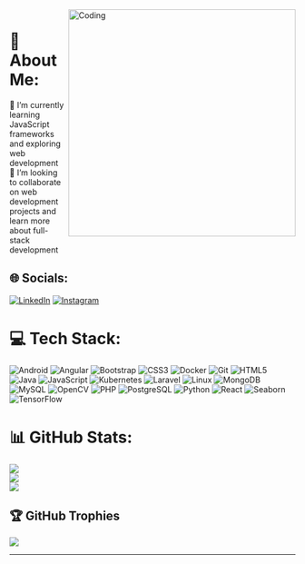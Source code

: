 <img align="right" alt="Coding" width="400" src="https://media.tenor.com/QVC1Nmb9TwUAAAAC/coding.gif">

# 💫 About Me:
🔭 I’m currently learning JavaScript frameworks and exploring web development<br>👯 I’m looking to collaborate on web development projects and learn more about full-stack development<br>

## 🌐 Socials:
[![LinkedIn](https://img.shields.io/badge/LinkedIn-%230077B5.svg?logo=linkedin&logoColor=white)](https://linkedin.com/in/abina-s) [![Instagram](https://img.shields.io/badge/Instagram-%23E4405F.svg?logo=instagram&logoColor=white)](https://instagram.com/abina_s) 

# 💻 Tech Stack:
![Android](https://img.shields.io/badge/android-%233DDC84.svg?style=plastic&logo=android&logoColor=white)
![Angular](https://img.shields.io/badge/angular-%23DD0031.svg?style=plastic&logo=angular&logoColor=white)
![Bootstrap](https://img.shields.io/badge/bootstrap-%23563D7C.svg?style=plastic&logo=bootstrap&logoColor=white)
![CSS3](https://img.shields.io/badge/css3-%231572B6.svg?style=plastic&logo=css3&logoColor=white)
![Docker](https://img.shields.io/badge/docker-%230db7ed.svg?style=plastic&logo=docker&logoColor=white)
![Git](https://img.shields.io/badge/git-%23F05032.svg?style=plastic&logo=git&logoColor=white)
![HTML5](https://img.shields.io/badge/html5-%23E34F26.svg?style=plastic&logo=html5&logoColor=white)
![Java](https://img.shields.io/badge/java-%23ED8B00.svg?style=plastic&logo=java&logoColor=white)
![JavaScript](https://img.shields.io/badge/javascript-%23323330.svg?style=plastic&logo=javascript&logoColor=%23F7DF1E)
![Kubernetes](https://img.shields.io/badge/kubernetes-%23326ce5.svg?style=plastic&logo=kubernetes&logoColor=white)
![Laravel](https://img.shields.io/badge/laravel-%23FF2D20.svg?style=plastic&logo=laravel&logoColor=white)
![Linux](https://img.shields.io/badge/linux-%23FCC624.svg?style=plastic&logo=linux&logoColor=black)
![MongoDB](https://img.shields.io/badge/mongodb-%234ea94b.svg?style=plastic&logo=mongodb&logoColor=white)
![MySQL](https://img.shields.io/badge/mysql-%2300f.svg?style=plastic&logo=mysql&logoColor=white)
![OpenCV](https://img.shields.io/badge/opencv-%235C3EE8.svg?style=plastic&logo=opencv&logoColor=white)
![PHP](https://img.shields.io/badge/php-%23777BB4.svg?style=plastic&logo=php&logoColor=white)
![PostgreSQL](https://img.shields.io/badge/postgresql-%23336791.svg?style=plastic&logo=postgresql&logoColor=white)
![Python](https://img.shields.io/badge/python-%233776AB.svg?style=plastic&logo=python&logoColor=white)
![React](https://img.shields.io/badge/react-%2361DAFB.svg?style=plastic&logo=react&logoColor=black)
![Seaborn](https://img.shields.io/badge/seaborn-%23004E74.svg?style=plastic&logo=seaborn&logoColor=white)
![TensorFlow](https://img.shields.io/badge/tensorflow-%23FF6F00.svg?style=plastic&logo=tensorflow&logoColor=white)

# 📊 GitHub Stats:
![](https://github-readme-stats.vercel.app/api?username=abina-s&theme=city_light&hide_border=false&include_all_commits=false&count_private=false)<br/>
![](https://github-readme-streak-stats.herokuapp.com/?user=abina-s&theme=city_light&hide_border=false)<br/>
![](https://github-readme-stats.vercel.app/api/top-langs/?username=abina-s&theme=city_light&hide_border=false&include_all_commits=false&count_private=false&layout=compact)

## 🏆 GitHub Trophies
![](https://github-profile-trophy.vercel.app/?username=abina-s&theme=radical&no-frame=false&no-bg=false&margin-w=4)

---
